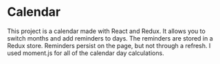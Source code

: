 # Calendar

This project is a calendar made with React and Redux. It allows you to switch months and add reminders to days. 
The reminders are stored in a Redux store. Reminders persist on the page, but not through a refresh.
I used moment.js for all of the calendar day calculations. 
